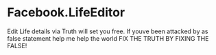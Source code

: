 # Facebook.LifeEditor
Edit Life details via Truth will set you free. If youve been attacked by as false statement help me help the world FIX THE TRUTH BY FIXING THE FALSE!
